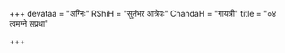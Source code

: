 +++
devataa = "अग्निः"
RShiH = "सुतंभर आत्रेयः"
ChandaH = "गायत्री"
title = "०४ त्वमग्ने सप्रथा"

+++
